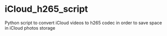 # iCloud_h265_script
Python script to convert iCloud videos to h265 codec in order to save space in iCloud photos storage
